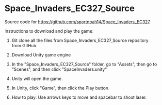 # Space_Invaders_EC327_Source

Source code for https://github.com/sportnoah14/Space_Invaders_EC327

Instructions to download and play the game:

1. Git clone all the files from Space_Invaders_EC327_Source repository from GitHub

2. Download Unity game engine

3. In the "Space_Invaders_EC327_Source" folder, go to "Assets", then go to "Scenes", and then click "SpaceInvaders.unity"

4. Unity will open the game. 

5. In Unity, click "Game", then click the Play button.

6. How to play: Use arrows keys to move and spacebar to shoot laser.
